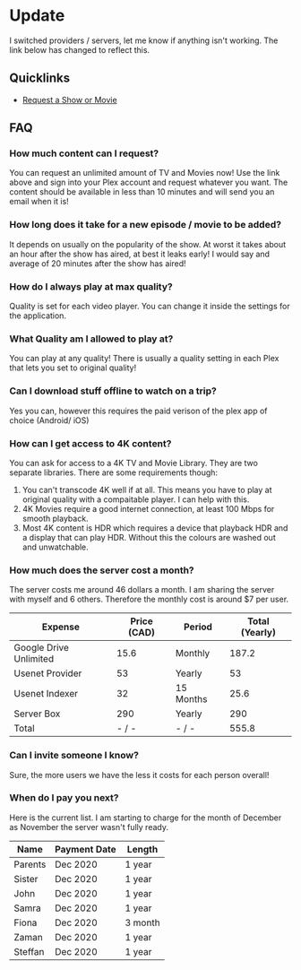 # Update
I switched providers / servers, let me know if anything isn't working. The link below has changed to reflect this.

## Quicklinks
* [Request a Show or Movie](https://qinsignificance.lw850.usbx.me/ombi)

## FAQ

### How much content can I request?
You can request an unlimited amount of TV and Movies now! Use the link above and sign into your Plex account and request whatever you want. The content should be available in less than 10 minutes and will send you an email when it is!

### How long does it take for a new episode / movie to be added?
It depends on usually on the popularity of the show. At worst it takes about an hour after the show has aired, at best it leaks early! I would say and average of 20 minutes after the show has aired!

### How do I always play at max quality?
Quality is set for each video player. You can change it inside the settings for the application.

### What Quality am I allowed to play at?
You can play at any quality! There is usually a quality setting in each Plex that lets you set to original quality!

### Can I download stuff offline to watch on a trip?
Yes you can, however this requires the paid verison of the plex app of choice (Android/ iOS)

### How can I get access to 4K content?
You can ask for access to a 4K TV and Movie Library. They are two separate libraries. There are some requirements though:
1. You can't transcode 4K well if at all. This means you have to play at original quality with a compaitable player. I can help with this.
2. 4K Movies require a good internet connection, at least 100 Mbps for smooth playback.
3. Most 4K content is HDR which requires a device that playback HDR and a display that can play HDR. Without this the colours are washed out and unwatchable.

### How much does the server cost a month?
The server costs me around 46 dollars a month. I am sharing the server with myself and 6 others.
Therefore the monthly cost is around $7 per user.

| Expense                | Price (CAD) | Period    | Total (Yearly) |
|------------------------|-------------|-----------|----------------|
| Google Drive Unlimited | 15.6        | Monthly   |          187.2 |
| Usenet Provider        | 53          | Yearly    |             53 |
| Usenet Indexer         | 32          | 15 Months |           25.6 |
| Server Box             | 290         | Yearly    |            290 |
| Total                  | - / -       | - / -     |          555.8 |

### Can I invite someone I know?
Sure, the more users we have the less it costs for each person overall!

### When do I pay you next?
Here is the current list. I am starting to charge for the month of December as November the server wasn't fully ready. 

| Name    | Payment Date | Length  |
|---------|--------------|---------|
| Parents | Dec 2020     | 1 year  |
| Sister  | Dec 2020     | 1 year  |
| John    | Dec 2020     | 1 year  |
| Samra   | Dec 2020     | 1 year  |
| Fiona   | Dec 2020     | 3 month |
| Zaman   | Dec 2020     | 1 year  |
| Steffan | Dec 2020     | 1 year  |
